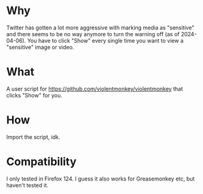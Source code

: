 # Why

Twitter has gotten a lot more aggressive with marking media as "sensitive" and there seems to be no way anymore to turn the warning off (as of 2024-04-06).
You have to click "Show" every single time you want to view a "sensitive" image or video.

# What

A user script for https://github.com/violentmonkey/violentmonkey that clicks "Show" for you.

# How

Import the script, idk.

# Compatibility

I only tested in Firefox 124.
I guess it also works for Greasemonkey etc, but haven't tested it.
